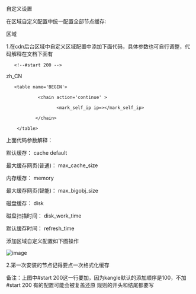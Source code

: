 自定义设置

在区域自定义配置中统一配置全部节点缓存:

区域

1.在cdn后台区域中自定义区域配置中添加下面代码，具体参数也可自行调整，代码解释在文档下面有

<!--#start 200 -->

<config>



<cache default='1' max_cache_size='2M' memory='100M' max_bigobj_size='1G' disk='50%' disk_work_time='* 1-6 * * *' refresh_time='600'/>

<request action='vhs' >
       
       <!--#start 200 -->

<config>

<lang>zh_CN</lang>

<cache default='1' max_cache_size='2M' memory='100M' max_bigobj_size='1G' disk='50%' disk_work_time='* 1-6 * * *' refresh_time='600'/>

<request action='vhs' >
       
       <table name='BEGIN'>
       
                <chain action='continue' >
                  
                       <mark_self_ip ip=></mark_self_ip>
               
               </chain>
       
        </table>

</request>

</config>

</request>

</config>

上面代码参数解释：

默认缓存： cache default

最大缓存网页(普通)： max_cache_size

内存缓存： memory

最大缓存网页(智能)： max_bigobj_size

磁盘缓存： disk

磁盘扫描时间： disk_work_time

默认缓存时间： refresh_time

添加区域自定义配置如下图操作

![image](https://user-images.githubusercontent.com/90588289/133736670-36eeaa48-8aed-4036-bcfc-4ae369a828a4.png)

2.第一次安装的节点记得要点一次格式化缓存

备注：上图中#start 200这一行要加，因为kangle默认的添加顺序是100，不加#start 200 有的配置可能会被复盖还原 规则的开头和结尾都要写
